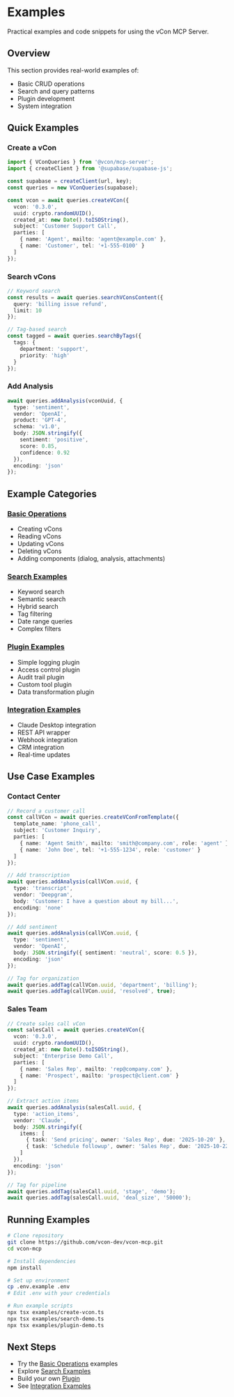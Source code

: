 # Examples

Practical examples and code snippets for using the vCon MCP Server.

## Overview

This section provides real-world examples of:
- Basic CRUD operations
- Search and query patterns
- Plugin development
- System integration

## Quick Examples

### Create a vCon

```typescript
import { VConQueries } from '@vcon/mcp-server';
import { createClient } from '@supabase/supabase-js';

const supabase = createClient(url, key);
const queries = new VConQueries(supabase);

const vcon = await queries.createVCon({
  vcon: '0.3.0',
  uuid: crypto.randomUUID(),
  created_at: new Date().toISOString(),
  subject: 'Customer Support Call',
  parties: [
    { name: 'Agent', mailto: 'agent@example.com' },
    { name: 'Customer', tel: '+1-555-0100' }
  ]
});
```

### Search vCons

```typescript
// Keyword search
const results = await queries.searchVConsContent({
  query: 'billing issue refund',
  limit: 10
});

// Tag-based search
const tagged = await queries.searchByTags({
  tags: {
    department: 'support',
    priority: 'high'
  }
});
```

### Add Analysis

```typescript
await queries.addAnalysis(vconUuid, {
  type: 'sentiment',
  vendor: 'OpenAI',
  product: 'GPT-4',
  schema: 'v1.0',
  body: JSON.stringify({
    sentiment: 'positive',
    score: 0.85,
    confidence: 0.92
  }),
  encoding: 'json'
});
```

## Example Categories

### [Basic Operations](./basic-operations.md)
- Creating vCons
- Reading vCons
- Updating vCons
- Deleting vCons
- Adding components (dialog, analysis, attachments)

### [Search Examples](./search-examples.md)
- Keyword search
- Semantic search
- Hybrid search
- Tag filtering
- Date range queries
- Complex filters

### [Plugin Examples](./plugin-examples.md)
- Simple logging plugin
- Access control plugin
- Audit trail plugin
- Custom tool plugin
- Data transformation plugin

### [Integration Examples](./integration-examples.md)
- Claude Desktop integration
- REST API wrapper
- Webhook integration
- CRM integration
- Real-time updates

## Use Case Examples

### Contact Center

```typescript
// Record a customer call
const callVCon = await queries.createVConFromTemplate({
  template_name: 'phone_call',
  subject: 'Customer Inquiry',
  parties: [
    { name: 'Agent Smith', mailto: 'smith@company.com', role: 'agent' },
    { name: 'John Doe', tel: '+1-555-1234', role: 'customer' }
  ]
});

// Add transcription
await queries.addAnalysis(callVCon.uuid, {
  type: 'transcript',
  vendor: 'Deepgram',
  body: 'Customer: I have a question about my bill...',
  encoding: 'none'
});

// Add sentiment
await queries.addAnalysis(callVCon.uuid, {
  type: 'sentiment',
  vendor: 'OpenAI',
  body: JSON.stringify({ sentiment: 'neutral', score: 0.5 }),
  encoding: 'json'
});

// Tag for organization
await queries.addTag(callVCon.uuid, 'department', 'billing');
await queries.addTag(callVCon.uuid, 'resolved', true);
```

### Sales Team

```typescript
// Create sales call vCon
const salesCall = await queries.createVCon({
  vcon: '0.3.0',
  uuid: crypto.randomUUID(),
  created_at: new Date().toISOString(),
  subject: 'Enterprise Demo Call',
  parties: [
    { name: 'Sales Rep', mailto: 'rep@company.com' },
    { name: 'Prospect', mailto: 'prospect@client.com' }
  ]
});

// Extract action items
await queries.addAnalysis(salesCall.uuid, {
  type: 'action_items',
  vendor: 'Claude',
  body: JSON.stringify({
    items: [
      { task: 'Send pricing', owner: 'Sales Rep', due: '2025-10-20' },
      { task: 'Schedule followup', owner: 'Sales Rep', due: '2025-10-22' }
    ]
  }),
  encoding: 'json'
});

// Tag for pipeline
await queries.addTag(salesCall.uuid, 'stage', 'demo');
await queries.addTag(salesCall.uuid, 'deal_size', '50000');
```

## Running Examples

```bash
# Clone repository
git clone https://github.com/vcon-dev/vcon-mcp.git
cd vcon-mcp

# Install dependencies
npm install

# Set up environment
cp .env.example .env
# Edit .env with your credentials

# Run example scripts
npx tsx examples/create-vcon.ts
npx tsx examples/search-demo.ts
npx tsx examples/plugin-demo.ts
```

## Next Steps

- Try the [Basic Operations](./basic-operations.md) examples
- Explore [Search Examples](./search-examples.md)
- Build your own [Plugin](./plugin-examples.md)
- See [Integration Examples](./integration-examples.md)

